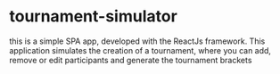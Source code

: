 # tournament-simulator
this is a simple SPA app, developed with the ReactJs framework. This application simulates the creation of a tournament, where you can add, remove or edit participants and generate the tournament brackets
